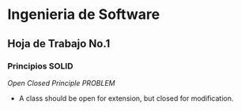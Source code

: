 # Ingenieria de Software
## Hoja de Trabajo No.1
### Principios SOLID

*Open Closed Principle PROBLEM*
- A class should be open for extension, but closed for modification.